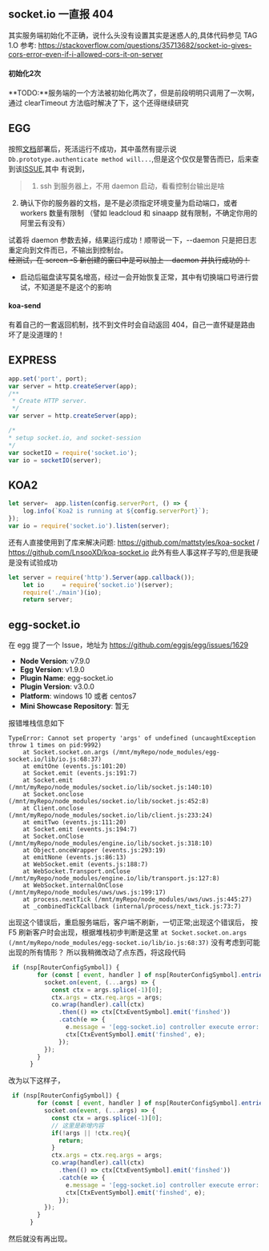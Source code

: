 ## socket.io 一直报 404
其实服务端初始化不正确，说什么头没有设置其实是迷惑人的,具体代码参见 TAG 1.O
参考: https://stackoverflow.com/questions/35713682/socket-io-gives-cors-error-even-if-i-allowed-cors-it-on-server
#### 初始化2次
**TODO:**服务端的一个方法被初始化两次了，但是前段明明只调用了一次啊，通过 clearTimeout 方法临时解决了下，这个还得继续研究


## EGG 
按照[文档](https://eggjs.org/zh-cn/core/deployment.html)部署后，死活运行不成功，其中虽然有提示说
`Db.prototype.authenticate method will...`,但是这个仅仅是警告而已，后来查到该[ISSUE](https://github.com/eggjs/egg/issues/1353),其中
有说到，
> 1. ssh 到服务器上，不用 daemon 启动，看看控制台输出是啥
2. 确认下你的服务器的文档，是不是必须指定环境变量为启动端口，或者 workers 数量有限制 （譬如 leadcloud 和 sinaapp 就有限制，不确定你用的阿里云有没有）  

试着将 daemon 参数去掉，结果运行成功！顺带说一下，--daemon 只是把日志重定向到文件而已，不输出到控制台。  
~~经测试，在 screen -S 新创建的窗口中是可以加上 --daemon 并执行成功的！~~

* 启动后磁盘读写莫名增高，经过一会开始恢复正常，其中有切换端口号进行尝试，不知道是不是这个的影响

#### koa-send
有着自己的一套返回机制，找不到文件时会自动返回 404，自己一直怀疑是路由坏了是没道理的！



## EXPRESS
```javascript
app.set('port', port);
var server = http.createServer(app);
/**
 * Create HTTP server.
 */
var server = http.createServer(app);

/*
* setup socket.io, and socket-session
*/
var socketIO = require('socket.io');
var io = socketIO(server);
```

## KOA2
```javascript
let server=  app.listen(config.serverPort, () => {
    log.info(`Koa2 is running at ${config.serverPort}`);
});
var io = require('socket.io').listen(server);
```
还有人直接使用到了库来解决问题: https://github.com/mattstyles/koa-socket  / https://github.com/LnsooXD/koa-socket.io
此外有些人事这样子写的,但是我硬是没有试验成功
```javascript
let server = require('http').Server(app.callback());
    let io     = require('socket.io')(server);
    require('./main')(io);
    return server;
```

## egg-socket.io
在 egg 提了一个 Issue，地址为 https://github.com/eggjs/egg/issues/1629 
* **Node Version**:
v7.9.0
* **Egg Version**:
v1.9.0
* **Plugin Name**:
egg-socket.io
* **Plugin Version**:
v3.0.0
* **Platform**:
windows 10 或者 centos7
* **Mini Showcase Repository**:
暂无

报错堆栈信息如下
```
TypeError: Cannot set property 'args' of undefined (uncaughtException throw 1 times on pid:9992)
    at Socket.socket.on.args (/mnt/myRepo/node_modules/egg-socket.io/lib/io.js:68:37)
    at emitOne (events.js:101:20)
    at Socket.emit (events.js:191:7)
    at Socket.emit (/mnt/myRepo/node_modules/socket.io/lib/socket.js:140:10)
    at Socket.onclose (/mnt/myRepo/node_modules/socket.io/lib/socket.js:452:8)
    at Client.onclose (/mnt/myRepo/node_modules/socket.io/lib/client.js:233:24)
    at emitTwo (events.js:111:20)
    at Socket.emit (events.js:194:7)
    at Socket.onClose (/mnt/myRepo/node_modules/engine.io/lib/socket.js:318:10)
    at Object.onceWrapper (events.js:293:19)
    at emitNone (events.js:86:13)
    at WebSocket.emit (events.js:188:7)
    at WebSocket.Transport.onClose (/mnt/myRepo/node_modules/engine.io/lib/transport.js:127:8)
    at WebSocket.internalOnClose (/mnt/myRepo/node_modules/uws/uws.js:199:17)
    at process.nextTick (/mnt/myRepo/node_modules/uws/uws.js:445:27)
    at _combinedTickCallback (internal/process/next_tick.js:73:7)
```


出现这个错误后，重启服务端后，客户端不刷新，一切正常;出现这个错误后，
按 F5 刷新客户时会出现，根据堆栈初步判断是这里 `at Socket.socket.on.args (/mnt/myRepo/node_modules/egg-socket.io/lib/io.js:68:37)` 没有考虑到可能出现的所有情形？
所以我稍微改动了点东西，将这段代码
```javascript
 if (nsp[RouterConfigSymbol]) {
        for (const [ event, handler ] of nsp[RouterConfigSymbol].entries()) {
          socket.on(event, (...args) => {
            const ctx = args.splice(-1)[0];
            ctx.args = ctx.req.args = args;
            co.wrap(handler).call(ctx)
              .then(() => ctx[CtxEventSymbol].emit('finshed'))
              .catch(e => {
                e.message = '[egg-socket.io] controller execute error: ' + e.message;
                ctx[CtxEventSymbol].emit('finshed', e);
              });
          });
        }
      }
```
改为以下这样子，
```javascript
 if (nsp[RouterConfigSymbol]) {
        for (const [ event, handler ] of nsp[RouterConfigSymbol].entries()) {
          socket.on(event, (...args) => {
            const ctx = args.splice(-1)[0];
            // 这里是新增内容
            if(!args || !ctx.req){
              return;
            }
            ctx.args = ctx.req.args = args;
            co.wrap(handler).call(ctx)
              .then(() => ctx[CtxEventSymbol].emit('finshed'))
              .catch(e => {
                e.message = '[egg-socket.io] controller execute error: ' + e.message;
                ctx[CtxEventSymbol].emit('finshed', e);
              });
          });
        }
      }
```
然后就没有再出现。


